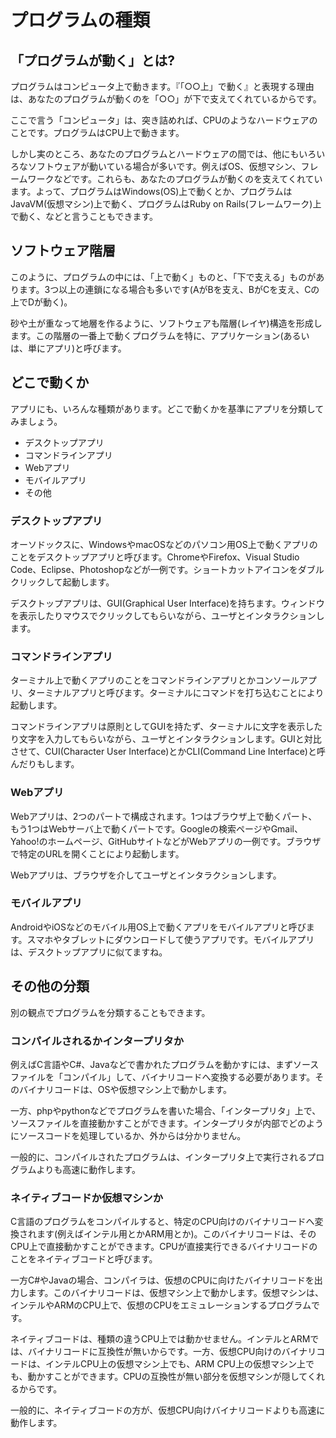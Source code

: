 # プログラムの種類

## 「プログラムが動く」とは?

プログラムはコンピュータ上で動きます。『「○○上」で動く』と表現する理由は、あなたのプログラムが動くのを「○○」が下で支えてくれているからです。

ここで言う「コンピュータ」は、突き詰めれば、CPUのようなハードウェアのことです。プログラムはCPU上で動きます。

しかし実のところ、あなたのプログラムとハードウェアの間では、他にもいろいろなソフトウェアが動いている場合が多いです。例えばOS、仮想マシン、フレームワークなどです。これらも、あなたのプログラムが動くのを支えてくれています。よって、プログラムはWindows(OS)上で動くとか、プログラムはJavaVM(仮想マシン)上で動く、プログラムはRuby on Rails(フレームワーク)上で動く、などと言うこともできます。

## ソフトウェア階層

このように、プログラムの中には、「上で動く」ものと、「下で支える」ものがあります。3つ以上の連鎖になる場合も多いです(AがBを支え、BがCを支え、Cの上でDが動く)。

砂や土が重なって地層を作るように、ソフトウェアも階層(レイヤ)構造を形成します。この階層の一番上で動くプログラムを特に、アプリケーション(あるいは、単にアプリ)と呼びます。

## どこで動くか

アプリにも、いろんな種類があります。どこで動くかを基準にアプリを分類してみましょう。

- デスクトップアプリ
- コマンドラインアプリ
- Webアプリ
- モバイルアプリ
- その他

### デスクトップアプリ

オーソドックスに、WindowsやmacOSなどのパソコン用OS上で動くアプリのことをデスクトップアプリと呼びます。ChromeやFirefox、Visual Studio Code、Eclipse、Photoshopなどが一例です。ショートカットアイコンをダブルクリックして起動します。

デスクトップアプリは、GUI(Graphical User Interface)を持ちます。ウィンドウを表示したりマウスでクリックしてもらいながら、ユーザとインタラクションします。

### コマンドラインアプリ

ターミナル上で動くアプリのことをコマンドラインアプリとかコンソールアプリ、ターミナルアプリと呼びます。ターミナルにコマンドを打ち込むことにより起動します。

コマンドラインアプリは原則としてGUIを持たず、ターミナルに文字を表示したり文字を入力してもらいながら、ユーザとインタラクションします。GUIと対比させて、CUI(Character User Interface)とかCLI(Command Line Interface)と呼んだりもします。

### Webアプリ

Webアプリは、2つのパートで構成されます。1つはブラウザ上で動くパート、もう1つはWebサーバ上で動くパートです。Googleの検索ページやGmail、Yahoo!のホームページ、GitHubサイトなどがWebアプリの一例です。ブラウザで特定のURLを開くことにより起動します。

Webアプリは、ブラウザを介してユーザとインタラクションします。

### モバイルアプリ

AndroidやiOSなどのモバイル用OS上で動くアプリをモバイルアプリと呼びます。スマホやタブレットにダウンロードして使うアプリです。モバイルアプリは、デスクトップアプリに似てますね。

## その他の分類

別の観点でプログラムを分類することもできます。

### コンパイルされるかインタープリタか

例えばC言語やC#、Javaなどで書かれたプログラムを動かすには、まずソースファイルを「コンパイル」して、バイナリコードへ変換する必要があります。そのバイナリコードは、OSや仮想マシン上で動かします。

一方、phpやpythonなどでプログラムを書いた場合、「インタープリタ」上で、ソースファイルを直接動かすことができます。インタープリタが内部でどのようにソースコードを処理しているか、外からは分かりません。

一般的に、コンパイルされたプログラムは、インタープリタ上で実行されるプログラムよりも高速に動作します。

### ネイティブコードか仮想マシンか

C言語のプログラムをコンパイルすると、特定のCPU向けのバイナリコードへ変換されます(例えばインテル用とかARM用とか)。このバイナリコードは、そのCPU上で直接動かすことができます。CPUが直接実行できるバイナリコードのことをネイティブコードと呼びます。

一方C#やJavaの場合、コンパイラは、仮想のCPUに向けたバイナリコードを出力します。このバイナリコードは、仮想マシン上で動かします。仮想マシンは、インテルやARMのCPU上で、仮想のCPUをエミュレーションするプログラムです。

ネイティブコードは、種類の違うCPU上では動かせません。インテルとARMでは、バイナリコードに互換性が無いからです。一方、仮想CPU向けのバイナリコードは、インテルCPU上の仮想マシン上でも、ARM CPU上の仮想マシン上でも、動かすことができます。CPUの互換性が無い部分を仮想マシンが隠してくれるからです。

一般的に、ネイティブコードの方が、仮想CPU向けバイナリコードよりも高速に動作します。
